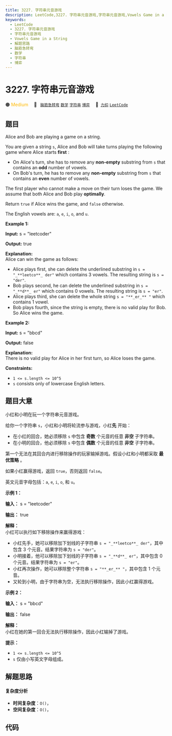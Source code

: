 ```yaml
---
title: 3227. 字符串元音游戏
description: LeetCode,3227. 字符串元音游戏,字符串元音游戏,Vowels Game in a String,解题思路,脑筋急转弯,数学,字符串,博弈
keywords:
  - LeetCode
  - 3227. 字符串元音游戏
  - 字符串元音游戏
  - Vowels Game in a String
  - 解题思路
  - 脑筋急转弯
  - 数学
  - 字符串
  - 博弈
---
```


# 3227. 字符串元音游戏

🟠 <font color=#ffb800>Medium</font>&emsp; 🔖&ensp; [`脑筋急转弯`](/tag/brainteaser.md) [`数学`](/tag/math.md) [`字符串`](/tag/string.md) [`博弈`](/tag/game-theory.md)&emsp; 🔗&ensp;[`力扣`](https://leetcode.cn/problems/vowels-game-in-a-string) [`LeetCode`](https://leetcode.com/problems/vowels-game-in-a-string)

## 题目

Alice and Bob are playing a game on a string.

You are given a string `s`, Alice and Bob will take turns playing the
following game where Alice starts **first** :

  * On Alice's turn, she has to remove any **non-empty** substring from `s` that contains an **odd** number of vowels.
  * On Bob's turn, he has to remove any **non-empty** substring from `s` that contains an **even** number of vowels.

The first player who cannot make a move on their turn loses the game. We
assume that both Alice and Bob play **optimally**.

Return `true` if Alice wins the game, and `false` otherwise.

The English vowels are: `a`, `e`, `i`, `o`, and `u`.



**Example 1:**

**Input:** s = "leetcoder"

**Output:** true

**Explanation:**  
Alice can win the game as follows:

  * Alice plays first, she can delete the underlined substring in `s = "_**leetco**_ der"` which contains 3 vowels. The resulting string is `s = "der"`.
  * Bob plays second, he can delete the underlined substring in `s = "_**d**_ er"` which contains 0 vowels. The resulting string is `s = "er"`.
  * Alice plays third, she can delete the whole string `s = "**_er_** "` which contains 1 vowel.
  * Bob plays fourth, since the string is empty, there is no valid play for Bob. So Alice wins the game.

**Example 2:**

**Input:** s = "bbcd"

**Output:** false

**Explanation:**  
There is no valid play for Alice in her first turn, so Alice loses the game.



**Constraints:**

  * `1 <= s.length <= 10^5`
  * `s` consists only of lowercase English letters.


## 题目大意

小红和小明在玩一个字符串元音游戏。

给你一个字符串 `s`，小红和小明将轮流参与游戏，小红**先** 开始：

  * 在小红的回合，她必须移除 `s` 中包含 **奇数** 个元音的任意 **非空** 子字符串。
  * 在小明的回合，他必须移除 `s` 中包含 **偶数** 个元音的任意 **非空** 子字符串。

第一个无法在其回合内进行移除操作的玩家输掉游戏。假设小红和小明都采取 **最优策略** 。

如果小红赢得游戏，返回 `true`，否则返回 `false`。

英文元音字母包括：`a`, `e`, `i`, `o`, 和 `u`。



**示例 1：**

**输入：** s = "leetcoder"

**输出：** true

**解释：**  
小红可以执行如下移除操作来赢得游戏：

  * 小红先手，她可以移除加下划线的子字符串 `s = "_**leetco**_ der"`，其中包含 3 个元音。结果字符串为 `s = "der"`。
  * 小明接着，他可以移除加下划线的子字符串 `s = "_**d**_ er"`，其中包含 0 个元音。结果字符串为 `s = "er"`。
  * 小红再次操作，她可以移除整个字符串 `s = "**_er_** "`，其中包含 1 个元音。
  * 又轮到小明，由于字符串为空，无法执行移除操作，因此小红赢得游戏。

**示例 2：**

**输入：** s = "bbcd"

**输出：** false

**解释：**  
小红在她的第一回合无法执行移除操作，因此小红输掉了游戏。



**提示：**

  * `1 <= s.length <= 10^5`
  * `s` 仅由小写英文字母组成。


## 解题思路

#### 复杂度分析

- **时间复杂度**：`O()`，
- **空间复杂度**：`O()`，

## 代码

```javascript

```